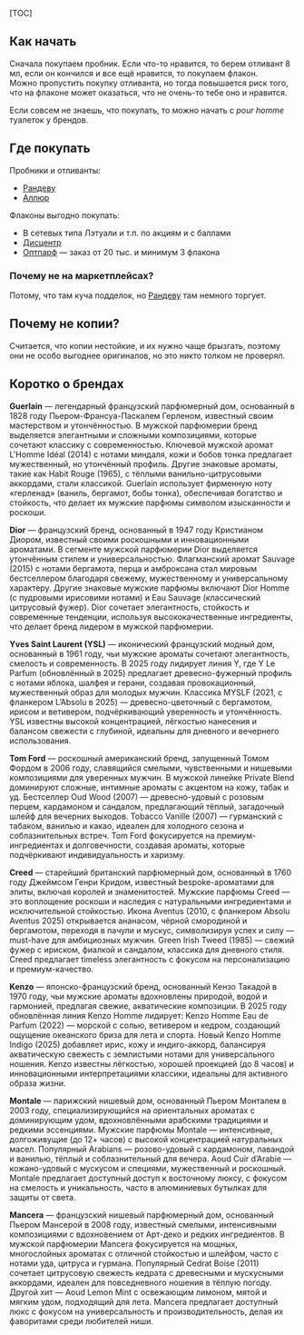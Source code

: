 [TOC]

## Как начать

Сначала покупаем пробник. Если что-то нравится, то берем отливант 8 мл, если он кончился и все ещё нравится, то покупаем флакон.  
Можно пропустить покупку отливанта, но тогда повышается риск того, что на флаконе может оказаться, что не очень-то тебе оно и нравится.  

Если совсем не знаешь, что покупать, то можно начать с *pour homme* туалеток у брендов.  

## Где покупать

Пробники и отливанты:

- [Рандеву](https://randewoo.ru/)
- [Аллюр](https://allureparfum.ru/)

Флаконы выгодно покупать:

- В сетевых типа Лэтуали и т.п. по акциям и с баллами  
- [Дисцентр](https://www.discenter.ru/)  
- [Оптпарф](https://optparf.ru) — заказ от 20 тыс. и минимум 3 флакона  

### Почему не на маркетплейсах?
 
Потому, что там куча подделок, но [Рандеву](https://www.ozon.ru/seller/randewoo-10567/) там немного торгует.

## Почему не копии?

Считается, что копии нестойкие, и их нужно чаще брызгать, поэтому они не особо выгоднее оригиналов, но это никто толком не проверял.  

## Коротко о брендах

**Guerlain** — легендарный французский парфюмерный дом, основанный в 1828 году Пьером-Франсуа-Паскалем Герленом, известный своим мастерством и утончённостью. В мужской парфюмерии бренд выделяется элегантными и сложными композициями, которые сочетают классику с современностью. Ключевой мужской аромат L'Homme Idéal (2014) с нотами миндаля, кожи и бобов тонка предлагает мужественный, но утончённый профиль. Другие знаковые ароматы, такие как Habit Rouge (1965), с тёплыми ванильно-цитрусовыми аккордами, стали классикой. Guerlain использует фирменную ноту «герленад» (ваниль, бергамот, бобы тонка), обеспечивая богатство и стойкость, что делает их мужские парфюмы символом изысканности и роскоши.

**Dior** — французский бренд, основанный в 1947 году Кристианом Диором, известный своими роскошными и инновационными ароматами. В сегменте мужской парфюмерии Dior выделяется утончённым стилем и универсальностью. Флагманский аромат Sauvage (2015) с нотами бергамота, перца и амброксана стал мировым бестселлером благодаря свежему, мужественному и универсальному характеру. Другие знаковые мужские парфюмы включают Dior Homme (с пудровыми ирисовими нотами) и Eau Sauvage (классический цитрусовый фужер). Dior сочетает элегантность, стойкость и современные тенденции, используя высококачественные ингредиенты, что делает бренд лидером в мужской парфюмерии.

**Yves Saint Laurent (YSL)** — иконический французский модный дом, основанный в 1961 году, чьи мужские ароматы сочетают элегантность, смелость и современность. В 2025 году лидирует линия Y, где Y Le Parfum (обновлённый в 2025) предлагает древесно-фужерный профиль с нотами яблока, шалфея и герани, создавая провокационный, мужественный образ для молодых мужчин. Классика MYSLF (2021, с фланкером L’Absolu в 2025) — древесно-цветочный с бергамотом, ирисом и ветивером, подчёркивающий уверенность и утончённость. YSL известны высокой концентрацией, лёгкостью нанесения и балансом свежести с глубиной, идеальны для дневного и вечернего использования.

**Tom Ford** — роскошный американский бренд, запущенный Томом Фордом в 2006 году, славящийся смелыми, чувственными и нишевыми композициями для уверенных мужчин. В мужской линейке Private Blend доминируют сложные, интимные ароматы с акцентом на кожу, табак и уд. Бестселлер Oud Wood (2007) — древесно-удовый с розовым перцем, кардамоном и сандалом, предлагающий тёплый, загадочный шлейф для вечерних выходов. Tobacco Vanille (2007) — гурманский с табаком, ванилью и какао, идеален для холодного сезона и соблазнительных встреч. Tom Ford фокусируется на премиум-ингредиентах и долговечности, создавая ароматы, которые подчёркивают индивидуальность и харизму.

**Creed** — старейший британский парфюмерный дом, основанный в 1760 году Джеймсом Генри Кридом, известный bespoke-ароматами для элиты, включая королей и знаменитостей. Мужские парфюмы Creed — это воплощение роскоши и наследия с натуральными ингредиентами и исключительной стойкостью. Икона Aventus (2010, с фланкером Absolu Aventus 2025) открывается ананасом, чёрной смородиной и бергамотом, переходя в пачули и мускус, символизируя успех и силу — must-have для амбициозных мужчин. Green Irish Tweed (1985) — свежий фужер с ириском, фиалкой и сандалом, классика для дневного стиля. Creed предлагает timeless элегантность с фокусом на персонализацию и премиум-качество.

**Kenzo** — японско-французский бренд, основанный Кензо Такадой в 1970 году, чьи мужские ароматы вдохновлены природой, водой и гармонией, предлагая свежие, акватические композиции. В 2025 году обновлённая линия Kenzo Homme лидирует: Kenzo Homme Eau de Parfum (2022) — морской с солью, ветивером и кедром, создающий ощущение океанского бриза для лета и спорта. Новый Kenzo Homme Indigo (2025) добавляет ирис, кожу и индиго-аккорд, балансируя акватическую свежесть с землистыми нотами для универсального ношения. Kenzo известны лёгкостью, хорошей проекцией (до 8 часов) и инновационными интерпретациями классики, идеальны для активного образа жизни.

**Montale** — парижский нишевый дом, основанный Пьером Монталем в 2003 году, специализирующийся на ориентальных ароматах с доминирующим удом, вдохновлёнными арабскими традициями и редкими эссенциями. Мужские парфюмы Montale — интенсивные, долгоживущие (до 12+ часов) с высокой концентрацией натуральных масел. Популярный Arabians — розово-удовый с кардамоном, лавандой и ванилью, тёплый и соблазнительный для вечера. Aoud Cuir d’Arabie — кожано-удовый с мускусом и специями, мужественный и роскошный. Montale предлагает доступный доступ к восточному люксу, с фокусом на смелость и уникальность, часто в алюминиевых бутылках для защиты от света.

**Mancera** — французский нишевый парфюмерный дом, основанный Пьером Мансерой в 2008 году, известный смелыми, интенсивными композициями с вдохновением от Арт-деко и редких ингредиентов. В мужской парфюмерии Mancera фокусируется на мощных, многослойных ароматах с отличной стойкостью и шлейфом, часто с нотами уда, цитруса и гурмана. Популярный Cedrat Boise (2011) сочетает цитрусовую свежесть кедрата с древесными и мускусными аккордами, идеален для повседневного ношения в тёплую погоду. Другой хит — Aoud Lemon Mint с освежающим лимоном, мятой и мягким удом, подходящий для лета. Mancera предлагает доступный люкс с фокусом на универсальность и производительность, делая их фаворитами среди любителей ниши.
